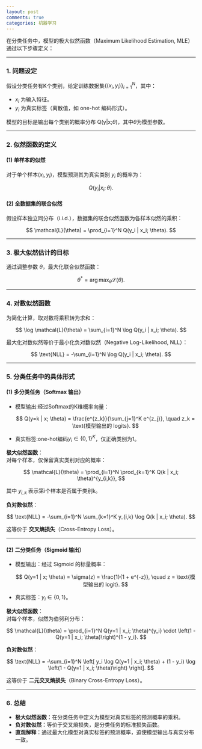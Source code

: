 ```yaml
---
layout: post
comments: true
categories: 机器学习
---
```


在分类任务中，模型的极大似然函数（Maximum Likelihood Estimation, MLE）通过以下步骤定义：

---

### **1. 问题设定**
假设分类任务有K个类别，给定训练数据集$\{(x_i, y_i)\}_{i=1}^N$，其中：
- $x_i$ 为输入特征。
- $y_i$ 为真实标签（离散值，如 one-hot 编码形式）。

模型的目标是输出每个类别的概率分布 Q(y|x;$\theta)$，其中$\theta$为模型参数。

---

### **2. 似然函数的定义**
#### **(1) 单样本的似然**
对于单个样本$(x_i, y_i)$，模型预测其为真实类别 $y_i$ 的概率为：

$$ Q(y_i | x_i; \theta). $$

#### **(2) 全数据集的联合似然**
假设样本独立同分布（i.i.d.），数据集的联合似然函数为各样本似然的乘积：

$$ \mathcal{L}(\theta) = \prod_{i=1}^N Q(y_i | x_i; \theta). $$

---

### **3. 极大似然估计的目标**
通过调整参数  $\theta$，最大化联合似然函数：

$$ \theta^* = \arg\max_{\theta} \mathcal{L}(\theta). $$

---

### **4. 对数似然函数**
为简化计算，取对数将乘积转为求和：

$$ \log \mathcal{L}(\theta) = \sum_{i=1}^N \log Q(y_i | x_i; \theta). $$

最大化对数似然等价于最小化负对数似然（Negative Log-Likelihood, NLL）：

$$ \text{NLL} = -\sum_{i=1}^N \log Q(y_i | x_i; \theta). $$

---

### **5. 分类任务中的具体形式**
#### **(1) 多分类任务（Softmax 输出）**
- 模型输出:经过Softmax的K维概率向量：

  $$ Q(y=k | x; \theta) = \frac{e^{z_k}}{\sum_{j=1}^K e^{z_j}}, \quad z_k = \text{模型输出的 logits}. $$

- 真实标签:one-hot编码$y_i \in \{0,1\}^K$，仅正确类别为1。

**极大似然函数**：  
对每个样本，仅保留真实类别对应的概率：

$$ \mathcal{L}(\theta) = \prod_{i=1}^N \prod_{k=1}^K Q(k | x_i; \theta)^{y_{i,k}}, $$

其中 $y_{i,k}$ 表示第i个样本是否属于类别k。

**负对数似然**：  

$$ \text{NLL} = -\sum_{i=1}^N \sum_{k=1}^K y_{i,k} \log Q(k | x_i; \theta). $$

这等价于 **交叉熵损失**（Cross-Entropy Loss）。

---

#### **(2) 二分类任务（Sigmoid 输出）**
- 模型输出：经过 Sigmoid 的标量概率：

  $$ Q(y=1 | x; \theta) = \sigma(z) = \frac{1}{1 + e^{-z}}, \quad z = \text{模型输出的 logit}. $$

- 真实标签：$y_i \in \{0, 1\}$。

**极大似然函数**：  
对每个样本，似然为伯努利分布：

$$ \mathcal{L}(\theta) = \prod_{i=1}^N Q(y=1 | x_i; \theta)^{y_i} \cdot \left(1 - Q(y=1 | x_i; \theta)\right)^{1 - y_i}. $$

**负对数似然**： 

$$ \text{NLL} = -\sum_{i=1}^N \left[ y_i \log Q(y=1 | x_i; \theta) + (1 - y_i) \log \left(1 - Q(y=1 | x_i; \theta)\right) \right]. $$

这等价于 **二元交叉熵损失**（Binary Cross-Entropy Loss）。

---

### **6. 总结**
- **极大似然函数**：在分类任务中定义为模型对真实标签的预测概率的乘积。
- **负对数似然**：等价于交叉熵损失，是分类任务的标准损失函数。
- **直观解释**：通过最大化模型对真实标签的预测概率，迫使模型输出与真实分布一致。